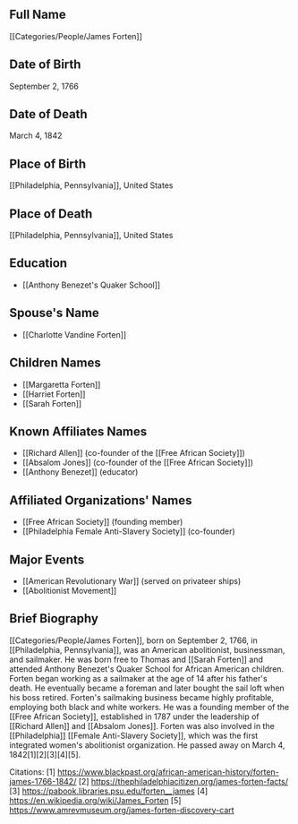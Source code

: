 ## Full Name
[[Categories/People/James Forten]]

## Date of Birth
September 2, 1766

## Date of Death
March 4, 1842

## Place of Birth
[[Philadelphia, Pennsylvania]], United States

## Place of Death
[[Philadelphia, Pennsylvania]], United States

## Education
- [[Anthony Benezet's Quaker School]]

## Spouse's Name
- [[Charlotte Vandine Forten]]

## Children Names
- [[Margaretta Forten]]
- [[Harriet Forten]]
- [[Sarah Forten]]

## Known Affiliates Names
- [[Richard Allen]] (co-founder of the [[Free African Society]])
- [[Absalom Jones]] (co-founder of the [[Free African Society]])
- [[Anthony Benezet]] (educator)

## Affiliated Organizations' Names
- [[Free African Society]] (founding member)
- [[Philadelphia Female Anti-Slavery Society]] (co-founder)

## Major Events
- [[American Revolutionary War]] (served on privateer ships)
- [[Abolitionist Movement]]

## Brief Biography
[[Categories/People/James Forten]], born on September 2, 1766, in [[Philadelphia, Pennsylvania]], was an American abolitionist, businessman, and sailmaker. He was born free to Thomas and [[Sarah Forten]] and attended Anthony Benezet's Quaker School for African American children. Forten began working as a sailmaker at the age of 14 after his father's death. He eventually became a foreman and later bought the sail loft when his boss retired. Forten's sailmaking business became highly profitable, employing both black and white workers. He was a founding member of the [[Free African Society]], established in 1787 under the leadership of [[Richard Allen]] and [[Absalom Jones]]. Forten was also involved in the [[Philadelphia]] [[Female Anti-Slavery Society]], which was the first integrated women's abolitionist organization. He passed away on March 4, 1842[1][2][3][4][5].

Citations:
[1] https://www.blackpast.org/african-american-history/forten-james-1766-1842/
[2] https://thephiladelphiacitizen.org/james-forten-facts/
[3] https://pabook.libraries.psu.edu/forten__james
[4] https://en.wikipedia.org/wiki/James_Forten
[5] https://www.amrevmuseum.org/james-forten-discovery-cart